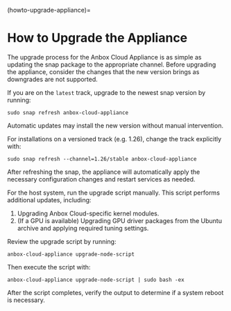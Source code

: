 (howto-upgrade-appliance)=
# How to Upgrade the Appliance

The upgrade process for the Anbox Cloud Appliance is as simple as updating the snap package to the appropriate channel. Before upgrading the appliance, consider the changes that the new version brings as downgrades are not supported.

If you are on the `latest` track, upgrade to the newest snap version by running:

    sudo snap refresh anbox-cloud-appliance

Automatic updates may install the new version without manual intervention.

For installations on a versioned track (e.g. 1.26), change the track explicitly with:

    sudo snap refresh --channel=1.26/stable anbox-cloud-appliance

After refreshing the snap, the appliance will automatically apply the necessary configuration changes and restart services as needed.

For the host system, run the upgrade script manually. This script performs additional updates, including:

1. Upgrading Anbox Cloud-specific kernel modules.
2. (If a GPU is available) Upgrading GPU driver packages from the Ubuntu archive and applying required tuning settings.

Review the upgrade script by running:

    anbox-cloud-appliance upgrade-node-script

Then execute the script with:

    anbox-cloud-appliance upgrade-node-script | sudo bash -ex

After the script completes, verify the output to determine if a system reboot is necessary.


